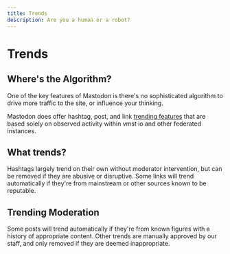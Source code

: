 ```yaml
---
title: Trends
description: Are you a human or a robot?
---
```


# Trends

## Where's the Algorithm?

One of the key features of Mastodon is there's no sophisticated algorithm to drive more traffic to the site, or influence your thinking.

Mastodon does offer hashtag, post, and link [trending features](https://vmst.io/explore) that are based solely on observed activity within vmst·io and other federated instances.

## What trends?

Hashtags largely trend on their own without moderator intervention, but can be removed if they are abusive or disruptive.
Some links will trend automatically if they're from mainstream or other sources known to be reputable.

## Trending Moderation

Some posts will trend automatically if they're from known figures with a history of appropriate content.
Other trends are manually approved by our staff, and only removed if they are deemed inappropriate.
